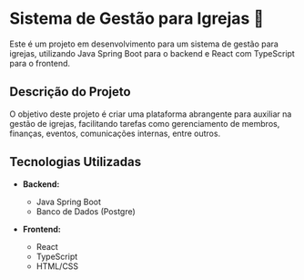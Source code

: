 # Sistema de Gestão para Igrejas 💒

Este é um projeto em desenvolvimento para um sistema de gestão para igrejas, utilizando Java Spring Boot para o backend e React com TypeScript para o frontend.

## Descrição do Projeto

O objetivo deste projeto é criar uma plataforma abrangente para auxiliar na gestão de igrejas, facilitando tarefas como gerenciamento de membros, finanças, eventos, comunicações internas, entre outros.

## Tecnologias Utilizadas

- **Backend:**
  - Java Spring Boot
  - Banco de Dados (Postgre)

- **Frontend:**
  - React
  - TypeScript
  - HTML/CSS 





